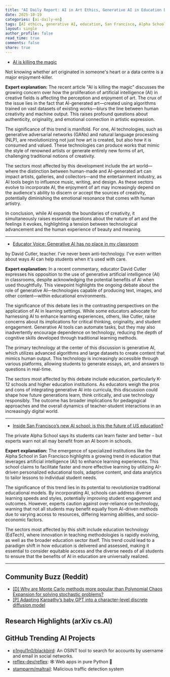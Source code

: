 ```yaml
---
title: "AI Daily Report: AI in Art Ethics, Generative AI in Education Debate, and San Francisco’s Innovative AI School (2025-10-19)"
date: 2025-10-19
categories: [ai-daily-en]
tags: [AI ethics, generative AI, education, San Francisco, Alpha School, student learning, art and technology]
layout: single
author_profile: false
read_time: true
comments: false
share: true
---
```

- [AI is killing the magic](https://www.ft.com/content/d003cdfc-aded-4a9d-9a24-e1aff5261cfa)

Not knowing whether art originated in someone's heart or a data centre is a major enjoyment-killer.

**Expert explanation:**
The recent article "AI is killing the magic" discusses the growing concern over how the proliferation of artificial intelligence (AI) in creative fields is affecting the perception and enjoyment of art. The crux of the issue lies in the fact that AI-generated art—created using algorithms trained on vast datasets of existing works—blurs the line between human creativity and machine output. This raises profound questions about authenticity, originality, and emotional connection in artistic expression.

The significance of this trend is manifold. For one, AI technologies, such as generative adversarial networks (GANs) and natural language processing (NLP), are revolutionizing not just how art is created, but also how it is consumed and valued. These technologies can produce works that mimic the style of renowned artists or generate entirely new forms of art, challenging traditional notions of creativity.

The sectors most affected by this development include the art world—where the distinction between human-made and AI-generated art can impact artists, galleries, and collectors—and the entertainment industry, as AI tools begin to influence music, writing, and design. As these sectors evolve to incorporate AI, the enjoyment of art may increasingly depend on the audience's ability to discern or accept the sources of creativity, potentially diminishing the emotional resonance that comes with human artistry.

In conclusion, while AI expands the boundaries of creativity, it simultaneously raises essential questions about the nature of art and the feelings it evokes, highlighting a tension between technological advancement and the human experience of beauty and meaning.

---
- [Educator Voice: Generative AI has no place in my classroom](https://www.pbs.org/newshour/classroom/classroom-voices/educator-voices/2025/10/generative-ai-has-no-place-in-my-classroom)

by David Cutler, teacher. I've never been anti-technology. I've even written about ways AI can help students when it's used with care.

**Expert explanation:**
In a recent commentary, educator David Cutler expresses his opposition to the use of generative artificial intelligence (AI) in classrooms, despite acknowledging the potential benefits of AI when used thoughtfully. This viewpoint highlights the ongoing debate about the role of generative AI—technologies capable of producing text, images, and other content—within educational environments.

The significance of this debate lies in the contrasting perspectives on the application of AI in learning settings. While some educators advocate for harnessing AI to enhance learning experiences, others, like Cutler, raise concerns about its implications for critical thinking, originality, and student engagement. Generative AI tools can automate tasks, but they may also inadvertently encourage dependence on technology, reducing the depth of cognitive skills developed through traditional learning methods.

The primary technology at the center of this discussion is generative AI, which utilizes advanced algorithms and large datasets to create content that mimics human output. This technology is increasingly accessible through various platforms, allowing students to generate essays, art, and answers to questions in real-time.

The sectors most affected by this debate include education, particularly K-12 schools and higher education institutions. As educators weigh the pros and cons of integrating generative AI into curricula, this discussion could shape how future generations learn, think critically, and use technology responsibly. The outcome has broader implications for pedagogical approaches and the overall dynamics of teacher-student interactions in an increasingly digital world.

---
- [Inside San Francisco’s new AI school: is this the future of US education?](https://www.theguardian.com/technology/2025/oct/18/san-francisco-ai-alpha-school-tech)

The private Alpha School says its students can learn faster and better – but experts warn not all may benefit from an AI boom in schools.

**Expert explanation:**
The emergence of specialized institutions like the Alpha School in San Francisco highlights a growing trend in education that leverages artificial intelligence (AI) to enhance learning experiences. This school claims to facilitate faster and more effective learning by utilizing AI-driven personalized educational tools, adaptive content, and data analytics to tailor lessons to individual student needs.

The significance of this trend lies in its potential to revolutionize traditional educational models. By incorporating AI, schools can address diverse learning speeds and styles, potentially improving student engagement and outcomes. However, experts caution against over-reliance on technology, warning that not all students may benefit equally from AI-driven methods due to varying access to resources, differing learning abilities, and socio-economic factors.

The sectors most affected by this shift include education technology (EdTech), where innovation in teaching methodologies is rapidly evolving, as well as the broader education sector itself. This trend could lead to a paradigm shift in how education is delivered and assessed, making it essential to consider equitable access and the diverse needs of all students to ensure that the benefits of AI in education are universally realized.

---

## Community Buzz (Reddit)
- [[D] Why are Monte Carlo methods more popular than Polynomial Chaos Expansion for solving stochastic problems?](https://www.reddit.com/r/MachineLearning/comments/1o62zfe/d_why_are_monte_carlo_methods_more_popular_than/)
- [[P] Adapting Karpathy’s baby GPT into a character-level discrete diffusion model](https://www.reddit.com/r/MachineLearning/comments/1o4qu0h/p_adapting_karpathys_baby_gpt_into_a/)

## Research Highlights (arXiv cs.AI)


## GitHub Trending AI Projects
- [p1ngul1n0/blackbird](p1ngul1n0/blackbird): An OSINT tool to search for accounts by username and email in social networks.
- [reflex-dev/reflex](reflex-dev/reflex): 🕸️ Web apps in pure Python 🐍
- [stamparm/maltrail](stamparm/maltrail): Malicious traffic detection system
